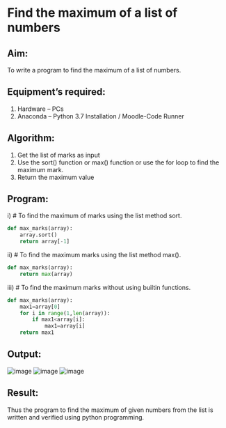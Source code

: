 # Find the maximum of a list of numbers
## Aim:
To write a program to find the maximum of a list of numbers.
## Equipment’s required:
1.	Hardware – PCs
2.	Anaconda – Python 3.7 Installation / Moodle-Code Runner
## Algorithm:
1.	Get the list of marks as input
2.	Use the sort() function or max() function or use the for loop to find the maximum mark.
3.	Return the maximum value
## Program:

i)	# To find the maximum of marks using the list method sort.
```Python
def max_marks(array):
    array.sort()
    return array[-1]
```

ii)	# To find the maximum marks using the list method max().
```Python
def max_marks(array):
    return max(array)

```

iii) # To find the maximum marks without using builtin functions.
```Python
def max_marks(array):
    max1=array[0]
    for i in range(1,len(array)):
        if max1<array[i]:
            max1=array[i]
    return max1
```

## Output:
![image](https://github.com/dilipsanjay/FindMaximum/assets/155506948/a65fa9bf-8309-47a3-8c23-d2cf87ec265e)
![image](https://github.com/dilipsanjay/FindMaximum/assets/155506948/4c478128-c36e-4751-910c-b981b44e057e)
![image](https://github.com/dilipsanjay/FindMaximum/assets/155506948/e95bd38a-90fd-40fb-95d3-bf82f44e263f)

## Result:
Thus the program to find the maximum of given numbers from the list is written and verified using python programming.
